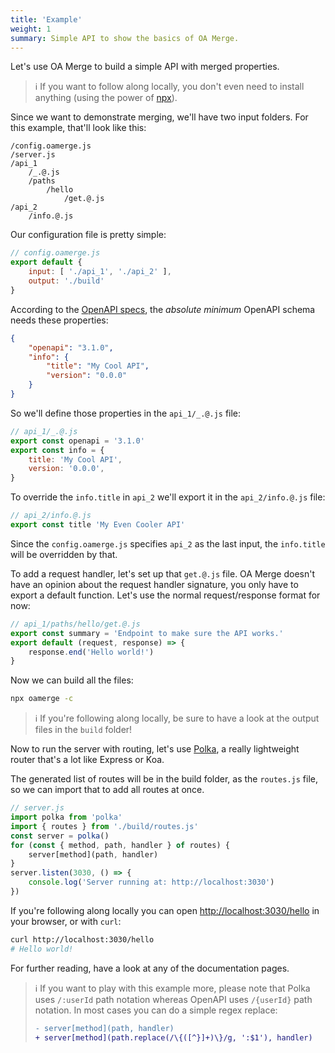 ```yaml
---
title: 'Example'
weight: 1
summary: Simple API to show the basics of OA Merge.
---
```


Let's use OA Merge to build a simple API with merged properties.

> ℹ️ If you want to follow along locally, you don't even need to install anything (using the power of [npx](https://docs.npmjs.com/cli/v7/commands/npx)).

Since we want to demonstrate merging, we'll have two input folders. For this example, that'll look like this:

```
/config.oamerge.js
/server.js
/api_1
	/_.@.js
	/paths
		/hello
			/get.@.js
/api_2
	/info.@.js
```

Our configuration file is pretty simple:

```js
// config.oamerge.js
export default {
	input: [ './api_1', './api_2' ],
	output: './build'
}
```

According to the [OpenAPI specs](https://spec.openapis.org/oas/v3.1.0#schema), the *absolute minimum* OpenAPI schema needs these properties:

```json
{
	"openapi": "3.1.0",
	"info": {
		"title": "My Cool API",
		"version": "0.0.0"
	}
}
```

So we'll define those properties in the `api_1/_.@.js` file:

```js
// api_1/_.@.js
export const openapi = '3.1.0'
export const info = {
	title: 'My Cool API',
	version: '0.0.0',
}
```

To override the `info.title` in `api_2` we'll export it in the `api_2/info.@.js` file:

```js
// api_2/info.@.js
export const title 'My Even Cooler API'
```

Since the `config.oamerge.js` specifies `api_2` as the last input, the `info.title` will be overridden by that.

To add a request handler, let's set up that `get.@.js` file. OA Merge doesn't have an opinion about the request handler signature, you only have to export a default function. Let's use the normal request/response format for now:

```js
// api_1/paths/hello/get.@.js
export const summary = 'Endpoint to make sure the API works.'
export default (request, response) => {
	response.end('Hello world!')
}
```

Now we can build all the files:

```bash
npx oamerge -c
```

> ℹ️ If you're following along locally, be sure to have a look at the output files in the `build` folder!

Now to run the server with routing, let's use [Polka](https://github.com/lukeed/polka), a really lightweight router that's a lot like Express or Koa.

The generated list of routes will be in the build folder, as the `routes.js` file, so we can import that to add all routes at once.

```js
// server.js
import polka from 'polka'
import { routes } from './build/routes.js'
const server = polka()
for (const { method, path, handler } of routes) {
	server[method](path, handler)
}
server.listen(3030, () => {
	console.log('Server running at: http://localhost:3030')
})
```

If you're following along locally you can open [http://localhost:3030/hello](http://localhost:3030/hello) in your browser, or with `curl`:

```bash
curl http://localhost:3030/hello
# Hello world!
```

For further reading, have a look at any of the documentation pages.

> ℹ️ If you want to play with this example more, please note that Polka uses `/:userId` path notation whereas OpenAPI uses `/{userId}` path notation. In most cases you can do a simple regex replace:
> 
> ```diff
> -	server[method](path, handler)
> +	server[method](path.replace(/\{([^}]+)\}/g, ':$1'), handler)
> ```
